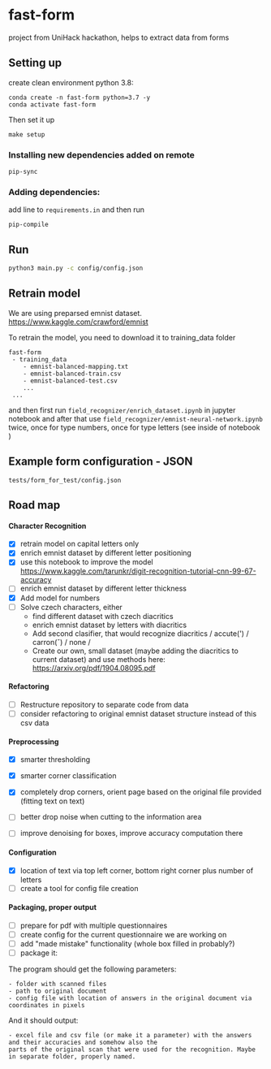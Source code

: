 # fast-form
project from UniHack hackathon, helps to extract data from forms

## Setting up
create clean environment python 3.8:
```
conda create -n fast-form python=3.7 -y
conda activate fast-form
```

Then set it up

```
make setup
```
### Installing new dependencies added on remote

```
pip-sync
```

### Adding dependencies:

add line to `requirements.in` and then run
```
pip-compile
```

## Run
```bash
python3 main.py -c config/config.json
``` 

## Retrain model
We are using preparsed emnist dataset.
https://www.kaggle.com/crawford/emnist

To retrain the model, you need to download it to training_data folder 
```text
fast-form
 - training_data
    - emnist-balanced-mapping.txt
    - emnist-balanced-train.csv
    - emnist-balanced-test.csv
    ...
 ...
```

and then first run `field_recognizer/enrich_dataset.ipynb` in jupyter notebook and after that use
 `field_recognizer/emnist-neural-network.ipynb` twice, once for type numbers, once for type letters 
 (see inside of notebook )

## Example form configuration - JSON
```
tests/form_for_test/config.json
```

## Road map

#### Character Recognition
 * [x] retrain model on capital letters only
 * [x] enrich emnist dataset by different letter positioning
 * [x] use this notebook to improve the model https://www.kaggle.com/tarunkr/digit-recognition-tutorial-cnn-99-67-accuracy
 * [ ] enrich emnist dataset by different letter thickness
 * [x] Add model for numbers
 * [ ] Solve czech characters, either
   * find different dataset with czech diacritics
   * enrich emnist dataset by letters with diacritics 
   * Add second clasifier, that would recognize diacritics  / accute(') / carron(ˇ) / none  / 
   * Create our own, small dataset (maybe adding the diacritics to current dataset)
    and use methods here: https://arxiv.org/pdf/1904.08095.pdf
   
#### Refactoring
 * [ ] Restructure repository to separate code from data
 * [ ] consider refactoring to original emnist dataset structure instead of this csv data

#### Preprocessing
 * [x] smarter thresholding
 * [x] smarter corner classification
 * [x] completely drop corners, orient page based on the original file provided (fitting text on text)
 * [ ] better drop noise when cutting to the information area
 * [ ] improve denoising for boxes, improve accuracy computation there

 
#### Configuration
 * [x] location of text via top left corner, bottom right corner plus number of letters
 * [ ] create a tool for config file creation
 
#### Packaging, proper output
* [ ] prepare for pdf with multiple questionnaires
* [ ] create config for the current questionnaire we are working on
* [ ] add "made mistake" functionality (whole box filled in probably?)
* [ ] package it:

The program should get the following parameters:

    - folder with scanned files
    - path to original document
    - config file with location of answers in the original document via coordinates in pixels

And it should output:

    - excel file and csv file (or make it a parameter) with the answers and their accuracies and somehow also the 
    parts of the original scan that were used for the recognition. Maybe in separate folder, properly named.
